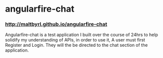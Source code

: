 # angularfire-chat
### http://maltbyrl.github.io/angularfire-chat

Angularfire-chat is a test application I built over the course of 24hrs to help solidify my understanding of APIs,
in order to use it, A user must first Register and Login. They will the be directed to the chat section of the application.


